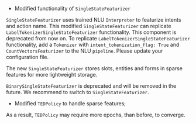 * Modified functionality of ``SingleStateFeaturizer`` 

``SingleStateFeaturizer`` uses trained NLU ``Interpreter`` to featurize intents and action name. This modified ``SingleStateFeaturizer`` can replicate ``LabelTokenizerSingleStateFeaturizer`` functionality. This component is deprecated from now on. 
To replicate ``LabelTokenizerSingleStateFeaturizer`` functionality, add a ``Tokenizer``  with ``intent_tokenization_flag: True`` and ``CountVectorsFeaturizer`` to the NLU ``pipeline``. Please update your configuration file. 

The new ``SingleStateFeaturizer`` stores slots, entities and forms in sparse features for more lightweight storage. 

``BinarySingleStateFeaturizer`` is deprecated and will be removed in the future. We recommend to switch to ``SingleStateFeaturizer``.

* Modified ``TEDPolicy`` to handle sparse features;

As a result, ``TEDPolicy`` may require more epochs, than before, to converge. 